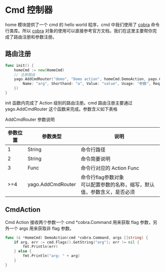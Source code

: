 # Cmd 控制器

home 模块提供了一个 cmd 的 hello world 程序，cmd 中我们使用了 [cobra](https://github.com/spf13/cobra) 命令行类库。所以 [cobra](https://github.com/spf13/cobra) 对象的使用可以直接参考官方文档，我们在这里主要帮你完成了路由注册和参数注册。

## 路由注册

```go
func init() {
	homeCmd := new(HomeCmd)
	// 注册路由
	yago.AddCmdRouter("demo", "Demo action", homeCmd.DemoAction, yago.CmdArg{
		Name: "arg", Shorthand: "a", Value: "value", Usage: "参数", Required: true,
	})
}
```

init 函数内完成了 Action 级别的路由注册。cmd 路由注册主要通过 yago.AddCmdRouter 这个函数来完成。参数含义如下表格

AddCmdRouter 参数说明

| 参数位置 | 参数类型 | 说明 |
| ------- | ------- | ------- |
| 1 | String | 命令行路径 |
| 2 | String | 命令简要说明 |
| 3 | Func | 命令行对应的 Action Func |
| >=4 | yago.AddCmdRouter | 命令行flag参数对象<br>可以配置参数的名称，缩写，默认值，参数含义，是否必须 |


## CmdAction

Cmd Action 接收两个参数一个 cmd *cobra.Command 用来获取 flag 参数，另外一个 args 用来获取非 flag 参数。

```go
func (c *HomeCmd) DemoAction(cmd *cobra.Command, args []string) {
	if arg, err := cmd.Flags().GetString("arg"); err != nil {
		fmt.Println(err)
	} else {
		fmt.Println("arg: " + arg)
	}
}

```